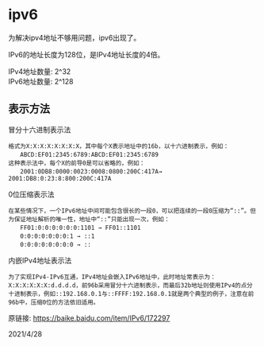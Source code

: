 # ipv6

为解决ipv4地址不够用问题，ipv6出现了。  

IPv6的地址长度为128位，是IPv4地址长度的4倍。  

IPv4地址数量: 2^32  
IPv6地址数量: 2^128  


## 表示方法

冒分十六进制表示法  
```
格式为X:X:X:X:X:X:X:X，其中每个X表示地址中的16b，以十六进制表示，例如：
　　ABCD:EF01:2345:6789:ABCD:EF01:2345:6789
这种表示法中，每个X的前导0是可以省略的，例如：
　　2001:0DB8:0000:0023:0008:0800:200C:417A→ 2001:DB8:0:23:8:800:200C:417A
```

0位压缩表示法  
```
在某些情况下，一个IPv6地址中间可能包含很长的一段0，可以把连续的一段0压缩为“::”。但为保证地址解析的唯一性，地址中“::”只能出现一次，例如：
　　FF01:0:0:0:0:0:0:1101 → FF01::1101
　　0:0:0:0:0:0:0:1 → ::1
　　0:0:0:0:0:0:0:0 → ::
```

内嵌IPv4地址表示法  
```
为了实现IPv4-IPv6互通，IPv4地址会嵌入IPv6地址中，此时地址常表示为：X:X:X:X:X:X:d.d.d.d，前96b采用冒分十六进制表示，而最后32b地址则使用IPv4的点分十进制表示，例如::192.168.0.1与::FFFF:192.168.0.1就是两个典型的例子，注意在前96b中，压缩0位的方法依旧适用。
```


原链接: https://baike.baidu.com/item/IPv6/172297  


2021/4/28  
